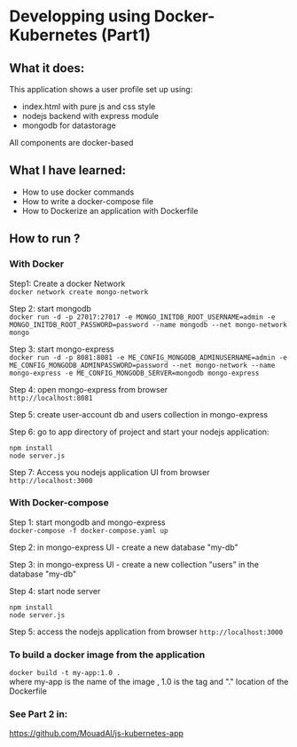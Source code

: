 
# Developping using Docker-Kubernetes (Part1)


## What it does:

This application shows a user profile set up using:
<ul>
  <li>index.html with pure js and css style</li>
  <li>nodejs backend with express module</li>
  <li>mongodb for datastorage</li>
</ul>

All components are docker-based

## What I have learned:
<ul>
  <li>How to use docker commands</li>
  <li>How to write a docker-compose file</li>
  <li>How to Dockerize an application with Dockerfile</li>
</ul>

## How to run ?

### With Docker

 Step1: Create a docker Network <br/>
  `docker network create mongo-network` <br/>
  
 Step 2: start mongodb <br/>
 `docker run -d -p 27017:27017 -e MONGO_INITDB_ROOT_USERNAME=admin -e MONGO_INITDB_ROOT_PASSWORD=password --name mongodb --net mongo-network mongo` <br/>
 
 Step 3: start mongo-express <br/>
 `docker run -d -p 8081:8081 -e ME_CONFIG_MONGODB_ADMINUSERNAME=admin -e ME_CONFIG_MONGODB_ADMINPASSWORD=password --net mongo-network --name mongo-express -e ME_CONFIG_MONGODB_SERVER=mongodb mongo-express` <br/>
  
 Step 4: open mongo-express from browser <br/>
`http://localhost:8081` <br/>

 Step 5: create user-account db and users collection in mongo-express <br/>
 
 Step 6:  go to app directory of project and start your nodejs application: <br/>
``` 
npm install 
node server.js
``` 

Step 7: Access you nodejs application UI from browser <br/>
`http://localhost:3000`

### With Docker-compose

Step 1: start mongodb and mongo-express <br/>
`docker-compose -f docker-compose.yaml up` <br/>

Step 2: in mongo-express UI - create a new database "my-db" <br/>

Step 3: in mongo-express UI - create a new collection "users" in the database "my-db" <br/>

Step 4: start node server <br/>
``` 
npm install 
node server.js
``` 
Step 5: access the nodejs application from browser
`http://localhost:3000`


### To build a docker image from the application
`docker build -t my-app:1.0 . ` <br/>
where my-app is the name of the image , 1.0 is the tag and "." location of the Dockerfile

### See Part 2 in:
https://github.com/MouadAl/js-kubernetes-app


